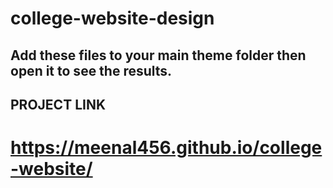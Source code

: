 # college-website-design
## Add these files to your main theme folder then open it to see the results.
## PROJECT LINK
# https://meenal456.github.io/college-website/
